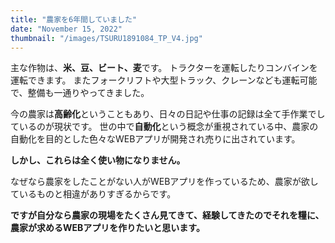 ```yaml
---
title: "農家を6年間していました"
date: "November 15, 2022"
thumbnail: "/images/TSURU1891084_TP_V4.jpg"
---
```


主な作物は、**米、豆、ビート、麦**です。
トラクターを運転したりコンバインを運転できます。
またフォークリフトや大型トラック、クレーンなども運転可能で、整備も一通りやってきました。

今の農家は**高齢化**ということもあり、日々の日記や仕事の記録は全て手作業でしているのが現状です。
世の中で**自動化**という概念が重視されている中、農家の自動化を目的とした色々なWEBアプリが開発され売りに出されています。

**しかし、これらは全く使い物になりません。**

なぜなら農家をしたことがない人がWEBアプリを作っているため、農家が欲しているものと相違がありすぎるからです。

**ですが自分なら農家の現場をたくさん見てきて、経験してきたのでそれを糧に、農家が求めるWEBアプリを作りたいと思います。**

